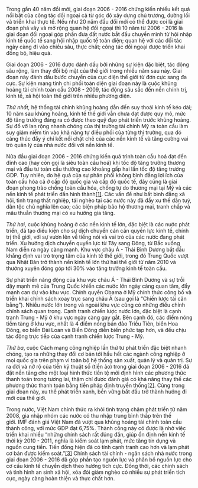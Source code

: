 Trong gần 40 năm đổi mới, giai đoạn 2006 - 2016 chứng kiến nhiều kết quả nổi bật của công tác đối ngoại cả từ góc độ xây dựng chủ trương, đường lối và triển khai thực tế. Nếu như 20 năm đầu đổi mới có thể được coi là giai đoạn phá vây và mở rộng quan hệ đối ngoại thì 10 năm từ 2006 - 2016 là giai đoạn đối ngoại góp phần đưa đất nước bắt đầu chuyển mình từ hội nhập kinh tế quốc tế sang hội nhập quốc tế toàn diện; quan hệ với các đối tác ngày càng đi vào chiều sâu, thực chất; công tác đối ngoại được triển khai đồng bộ, hiệu quả.

Giai đoạn 2006 - 2016 được đánh dấu bởi những sự kiện đặc biệt, tác động sâu rộng, làm thay đổi bộ mặt của thế giới trong nhiều năm sau này. Giai đoạn này đánh dấu bước chuyển của cục diện thế giới từ đơn cực sang đa cực. Sự kiện mang tính chi phối toàn diện giai đoạn này là cuộc khủng hoảng tài chính toàn cầu 2008 - 2009, tác động sâu sắc đến nền chính trị, kinh tế, xã hội toàn thế giới trên nhiều phương diện.

_Thứ nhất,_ hệ thống tài chính khủng hoảng dẫn đến suy thoái kinh tế kéo dài; 10 năm sau khủng hoảng, kinh tế thế giới vẫn chưa đạt được quy mô, mức độ tăng trưởng đáng ra có được theo quỹ đạo phát triển trước khủng hoảng. Sự đổ vỡ lan rộng nhanh chóng của thị trường tài chính Mỹ ra toàn cầu làm suy giảm niềm tin vào khả năng tự điều phối của từng thị trường, qua đó càng thúc đẩy ý chí kết nối chặt chẽ của các nền kinh tế và tăng cường vai trò quản lý của nhà nước đối với nền kinh tế.

Nửa đầu giai đoạn 2006 - 2016 chứng kiến quá trình toàn cầu hoá đạt đến đỉnh cao (hay còn gọi là siêu toàn cầu hoá) khi tốc độ tăng trưởng thương mại và đầu tư toàn cầu thường cao khoảng gấp hai lần tốc độ tăng trưởng GDP. Tuy nhiên, do hệ quả của sự phân phối không bình đẳng lợi ích của toàn cầu hóa cả ở cấp độ quốc gia và cấp độ quốc tế, đây cũng là giai đoạn phong trào chống toàn cầu hóa, chống tự do thương mại tại Mỹ và các nền kinh tế phát triển dần hình thành[[1]](https://www.tapchicongsan.org.vn/web/guest/quoc-phong-an-ninh-oi-ngoai1/-/2018/1024002/nhin-lai-cong-tac-doi-ngoai-giai-doan-2006---2016-va-mot-so-bai-hoc-kinh-nghiem-ve-doi-ngoai-trong-ky-nguyen-vuon-minh-cua-dan-toc-viet-nam.aspx#_ftn1). Các vấn đề như bất bình đẳng xã hội, tình trạng thất nghiệp, tái nghèo tại các nước này đã đẩy xu thế dân tuý, dân tộc chủ nghĩa lên cao; các biện pháp bảo hộ thương mại, tranh chấp và mâu thuẫn thương mại có xu hướng gia tăng.


_Thứ hai_, cuộc khủng hoảng ở các nền kinh tế lớn, đặc biệt là các nước phát triển, đã tạo điều kiện cho sự dịch chuyển cán cân quyền lực kinh tế, chính trị thế giới, với sự vươn lên về tiếng nói và vai trò của các nước đang phát triển. Xu hướng dịch chuyển quyền lực từ Tây sang Đông, từ Bắc xuống Nam diễn ra ngày càng mạnh. Khu vực châu Á - Thái Bình Dương bắt đầu khẳng định vai trò trọng tâm của kinh tế thế giới, trong đó Trung Quốc vượt qua Nhật Bản trở thành nền kinh tế lớn thứ hai thế giới từ năm 2010 và thường xuyên đóng góp tới 30% vào tăng trưởng kinh tế toàn cầu.

Sự phát triển năng động của khu vực châu Á - Thái Bình Dương và sự trỗi dậy mạnh mẽ của Trung Quốc khiến các nước lớn ngày càng quan tâm, đẩy mạnh can dự vào khu vực. Chính quyền Obama ở Mỹ chính thức công bố và triển khai chính sách xoay trục sang châu Á (sau gọi là “Chiến lược tái cân bằng”). Nhiều nước lớn trong và ngoài khu vực cũng có những điều chỉnh chính sách quan trọng. Cạnh tranh chiến lược nước lớn, đặc biệt là cạnh tranh Trung - Mỹ ở khu vực ngày càng gay gắt. Bên cạnh đó, các điểm nóng tiềm tàng ở khu vực, nhất là 4 điểm nóng bán đảo Triều Tiên, biển Hoa Đông, eo biển Đài Loan và Biển Đông diễn biến phức tạp hơn, và đều chịu tác động trực tiếp của cạnh tranh chiến lược Trung - Mỹ.


_Thứ ba_, cuộc Cách mạng công nghiệp lần thứ tư phát triển đặc biệt nhanh chóng, tạo ra những thay đổi cơ bản tới hầu hết các ngành công nghiệp ở mọi quốc gia trên phạm vi toàn bộ hệ thống sản xuất, quản lý và quản trị. Sự ra đời và nở rộ của tiền kỹ thuật số (tiền ảo) trong giai đoạn 2006 - 2016 đã đặt nền tảng cho một loại hình thức tiền tệ mới định hình các phương thức thanh toán trong tương lai, thậm chí được đánh giá có khả năng thay thế các phương thức thanh toán bằng tiền pháp định truyền thống[[2]](https://www.tapchicongsan.org.vn/web/guest/quoc-phong-an-ninh-oi-ngoai1/-/2018/1024002/nhin-lai-cong-tac-doi-ngoai-giai-doan-2006---2016-va-mot-so-bai-hoc-kinh-nghiem-ve-doi-ngoai-trong-ky-nguyen-vuon-minh-cua-dan-toc-viet-nam.aspx#_ftn2). Cũng trong giai đoạn này, xu thế phát triển xanh, bền vững bắt đầu trở thành hướng đi mới của thế giới.

Trong nước, Việt Nam chính thức ra khỏi tình trạng chậm phát triển từ năm 2008, gia nhập nhóm các nước có thu nhập trung bình thấp trên thế giới. IMF đánh giá Việt Nam đã vượt qua khủng hoảng tài chính toàn cầu thành công, với mức GDP đạt 6,75%. Thành công này có được là nhờ việc triển khai nhiều “những chính sách rất đúng đắn, giúp ổn định nền kinh tế thời kỳ 2010 - 2011, nghĩa là kiểm soát lạm phát, mức tăng tín dụng và nguồn cung tiền. Tiền đồng hiện đã có tính cạnh tranh cao hơn và lạm phát cơ bản được kiểm soát.”[[3]](https://www.tapchicongsan.org.vn/web/guest/quoc-phong-an-ninh-oi-ngoai1/-/2018/1024002/nhin-lai-cong-tac-doi-ngoai-giai-doan-2006---2016-va-mot-so-bai-hoc-kinh-nghiem-ve-doi-ngoai-trong-ky-nguyen-vuon-minh-cua-dan-toc-viet-nam.aspx#_ftn3) Chính sách tài chính - ngân sách nhà nước trong giai đoạn 2006 - 2016 đã góp phần tạo nguồn lực và phân bổ nguồn lực cho cơ cấu kinh tế chuyển dịch theo hướng tích cực. Đồng thời, các chính sách và tình hình an sinh xã hội, xóa đói giảm nghèo có nhiều sự phát triển tích cực, ngày càng hoàn thiện và thực chất hơn.